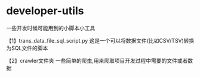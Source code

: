 # developer-utils
一些开发时候可能用到的小脚本小工具

【1】trans_data_file_sql_script.py
这是一个可以将数据文件(比如CSV/TSV)转换为SQL文件的脚本

【2】crawler文件夹
一些简单的爬虫,用来爬取项目开发过程中需要的文件或者数据

